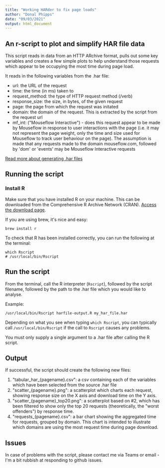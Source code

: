 ```yaml
---
title: "Working HARder to fix page loads"
author: "Donal Phipps"
date: "09/03/2021"
output: html_document
---
```


## An r-script to plot and simplify HAR file data

This script reads in data from an HTTP ARchive format, pulls out some key variables and creates a few simple plots to help understand those requests which appear to be occupying the most time during page load.

It reads in the following variables from the .har file: 

- url: the URL of the request
- time: the time (in ms) taken to 
- request_method: the type of HTTP request method (/verb)
- response_size: the size, in bytes, of the given request
- page: the page from which the request was initated
- domain: the domain of the request. This is extracted by the script from the request url
- mf_int: ("Mouseflow Interactive") - does this request appear to be made by Mouseflow in response to user interactions with the page (i.e. it may not represent the page weight, only the time and size used for Mouseflow to track user behaviour on the page). The assumption is made that any requests made to the domain mouseflow.com, followed by 'dom' or 'events' may be Mouseflow Interactive requests

[Read more about generating .har files](https://confluence.atlassian.com/kb/generating-har-files-and-analyzing-web-requests-720420612.html)

## Running the script

### Install R

Make sure that you have installed R on your machine. This can be downloaded from the Comprehensive R Archive Network (CRAN). [Access the download page](https://cran.r-project.org/mirrors.html).

If you are using brew, it's nice and easy:

```{console}
brew install r
```

To check that R has been installed correctly, you can run the following at the terminal:

```{console}
which Rscript
# /usr/local/bin/Rscript
```

## Run the script

From the terminal, call the R interpreter (`Rscript`), followed by the script filename, followed by the path to the .har file which you would like to analyse.

Example: 

```{console}
/usr/local/bin/Rscript harfile-output.R my_har_file.har 
```

Depending on what you see when typing `which Rscript`, you can typically call `/usr/local/bin/Rscript` if the call to `Rscript` causes any problems.

You must only supply a single argument to a .har file after calling the R script. 

## Output

If successful, the script should create the following new files:

1. "tabular_har_{pagename}.csv": a csv containing each of the variables which have been selected from the source .har file
2. "scatter_{pagename}.png": a scatterplot which charts each request, showing response size on the X axis and download time on the Y axis. 
3. "scatter_{pagename}_top20.png": a scatterplot based on #2, which has been filtered to show only the top 20 requests (theoretically, the "worst offenders") by response time.
4. "requests_{pagename}.csv": a bar chart showing the aggregated time for requests, grouped by domain. This chart is intended to illustrate which domains are using the most request time during page download.

## Issues

In case of problems with the script, please contact me via Teams or email - I'm a bit rubbish at responding to github issues. 
